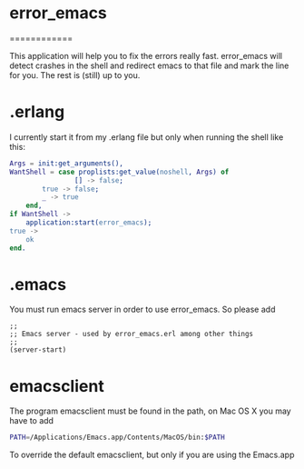 # error\_emacs
============

This application will help you to fix the errors really fast. error_emacs will
detect crashes in the shell and redirect emacs to that file and mark
the line for you. The rest is (still) up to you.

.erlang
=======

I currently start it from my .erlang file but only when running the shell
like this:

```erlang
Args = init:get_arguments(),
WantShell = case proplists:get_value(noshell, Args) of
                [] -> false;
        true -> false;
        _ -> true
    end,
if WantShell ->
    application:start(error_emacs);
true ->
    ok
end.
```

.emacs
======

You must run emacs server in order to use error_emacs. So please add

```elisp
;;
;; Emacs server - used by error_emacs.erl among other things
;;
(server-start)
```

emacsclient
===========

The program emacsclient must be found in the path, on Mac OS X you may
have to add

```sh
PATH=/Applications/Emacs.app/Contents/MacOS/bin:$PATH
```

To override the default emacsclient, but only if you are using the Emacs.app

